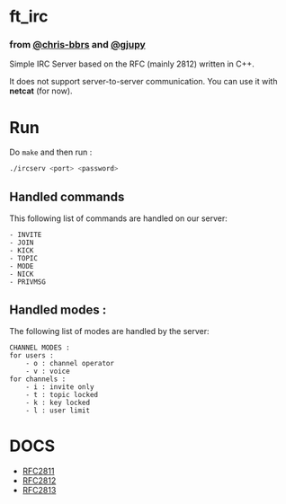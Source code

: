 # ft_irc
### from [@chris-bbrs](https://github.com/chris-bbrs) and [@gjupy](https://github.com/gjupy)<br>

Simple IRC Server based on the RFC (mainly 2812) written in C++.

It does not support server-to-server communication. You can use it with **netcat** (for now).

# Run

Do `make` and then run :

```bash
./ircserv <port> <password>
```
## Handled commands

This following list of commands are handled on our server:

```
- INVITE
- JOIN
- KICK
- TOPIC
- MODE
- NICK
- PRIVMSG
```

## Handled modes :

The following list of modes are handled by the server:

```
CHANNEL MODES :
for users :
    - o : channel operator
    - v : voice
for channels :
    - i : invite only
    - t : topic locked
    - k : key locked
    - l : user limit
```

# DOCS

- [RFC2811](https://datatracker.ietf.org/doc/html/rfc2811)
- [RFC2812](https://datatracker.ietf.org/doc/html/rfc2812)
- [RFC2813](https://datatracker.ietf.org/doc/html/rfc2813)
